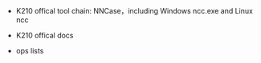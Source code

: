 - K210 offical tool chain: NNCase，including Windows ncc.exe and Linux ncc

- K210 offical docs

- ops lists 

